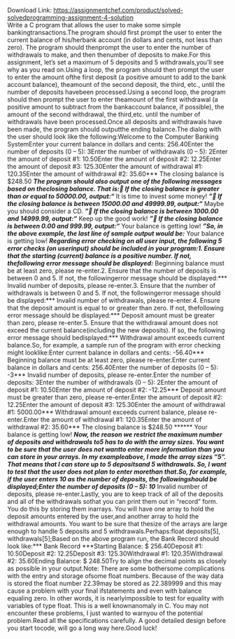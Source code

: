 Download Link: https://assignmentchef.com/product/solved-solvedprogramming-assignment-4-solution
<br>
Write a C program that allows the user to make some simple bankingtransactions.The program should first prompt the user to enter the current balance of his/herbank account (in dollars and cents, not less than zero). The program should thenprompt the user to enter the number of withdrawals to make, and then thenumber of deposits to make.For this assignment, let’s set a maximum of 5 deposits and 5 withdrawals,you’ll see why as you read on.Using a loop, the program should then prompt the user to enter the amount ofthe first deposit (a positive amount to add to the bank account balance), theamount of the second deposit, the third, etc., until the number of deposits havebeen processed.Using a second loop, the program should then prompt the user to enter theamount of the first withdrawal (a positive amount to subtract from the bankaccount balance, if possible), the amount of the second withdrawal, the third,etc. until the number of withdrawals have been processed.Once all deposits and withdrawals have been made, the program should outputthe ending balance.The dialog with the user should look like the following:Welcome to the Computer Banking SystemEnter your current balance in dollars and cents: 256.40Enter the number of deposits (0 – 5): 3Enter the number of withdrawals (0 – 5): 2Enter the amount of deposit #1: 10.50Enter the amount of deposit #2: 12.25Enter the amount of deposit #3: 125.30Enter the amount of withdrawal #1: 120.35Enter the amount of withdrawal #2: 35.60*** The closing balance is $248.50 ***The program should also output one of the following messages based on theclosing balance. That is: If the closing balance is greater than or equal to 50000.00, output:“*** It is time to invest some money! ***” If the closing balance is between 15000.00 and 49999.99, output:“*** Maybe you should consider a CD. ***” If the closing balance is between 1000.00 and 14999.99, output:“*** Keep up the good work! ***” If the closing balance is between 0.00 and 999.99, output:“*** Your balance is getting low! ***”So, in the above example, the last line of sample output would be:*** Your balance is getting low! ***Regarding error checking on all user input, the following 5 error checks (on userinput) should be included in your program:1. Ensure that the starting (current) balance is a positive number. If not, thefollowing error message should be displayed:*** Beginning balance must be at least zero, please re-enter.2. Ensure that the number of deposits is between 0 and 5. If not, the followingerror message should be displayed:*** Invalid number of deposits, please re-enter.3. Ensure that the number of withdrawals is between 0 and 5. If not, the followingerror message should be displayed:*** Invalid number of withdrawals, please re-enter.4. Ensure that the deposit amount is equal to or greater than zero. If not, thefollowing error message should be displayed:*** Deposit amount must be greater than zero, please re-enter.5. Ensure that the withdrawal amount does not exceed the current balance(including the new deposits). If so, the following error message should bedisplayed:*** Withdrawal amount exceeds current balance.So, for example, a sample run of the program with error checking might looklike:Enter current balance in dollars and cents: -56.40*** Beginning balance must be at least zero, please re-enter.Enter current balance in dollars and cents: 256.40Enter the number of deposits (0 – 5): -3*** Invalid number of deposits, please re-enter.Enter the number of deposits: 3Enter the number of withdrawals (0 – 5): 2Enter the amount of deposit #1: 10.50Enter the amount of deposit #2: -12.25*** Deposit amount must be greater than zero, please re-enter.Enter the amount of deposit #2: 12.25Enter the amount of deposit #3: 125.30Enter the amount of withdrawal #1: 5000.00*** Withdrawal amount exceeds current balance, please re-enter.Enter the amount of withdrawal #1: 120.35Enter the amount of withdrawal #2: 35.60*** The closing balance is $248.50 ****** Your balance is getting low! ***Now, the reason we restrict the maximum number of deposits and withdrawals to5 has to do with the array sizes. You want to be sure that the user does not wantto enter more information than you can store in your arrays. In my exampleabove, I made the array sizes “5”. That means that I can store up to 5 depositsand 5 withdrawals. So, I want to test that the user does not plan to enter morethan that.So, for example, if the user enters 10 as the number of deposits, the followingshould be displayed;Enter the number of deposits (0 – 5): 10*** Invalid number of deposits, please re-enter.Lastly, you are to keep track of all of the deposits and all of the withdrawals sothat you can print them out in “record” form. You do this by storing them inarrays. You will have one array to hold the deposit amounts entered by the user,and another array to hold the withdrawal amounts. You want to be sure that thesize of the arrays are large enough to handle 5 deposits and 5 withdrawals.Perhaps:float deposits[5], withdrawals[5];Based on the above program run, the Bank Record should look like:*** Bank Record ***Starting Balance: $ 256.40Deposit #1: 10.50Deposit #2: 12.25Deposit #3: 125.30Withdrawal #1: 120.35Withdrawal #2: 35.60Ending Balance: $ 248.50Try to align the decimal points as closely as possible in your output.Note: There are some bothersome complications with the entry and storage ofsome float numbers. Because of the way data is stored the float number 22.39may be stored as 22.389999 and this may cause a problem with your final ifstatements and even with balance equaling zero. In other words, it is nearlyimpossible to test for equality with variables of type float. This is a well knownanomaly in C. You may not encounter these problems, I just wanted to warnyou of the potential problem.Read all the specifications carefully. A good detailed design before you start tocode, will go a long way here.Good luck!
